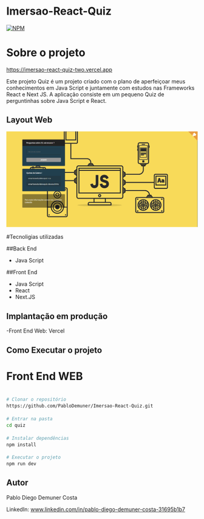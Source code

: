 # Imersao-React-Quiz
[![NPM](https://img.shields.io/apm/l/Imersao-React-Quiz)](https://github.com/PabloDemuner/Imersao-React-Quiz/blob/main/LICENSE)

# Sobre o projeto

https://imersao-react-quiz-two.vercel.app

Este projeto Quiz é um projeto criado com o plano de aperfeiçoar meus conhecimentos em Java Script e juntamente com estudos nas Frameworks React e Next JS.
A aplicação consiste em um pequeno Quiz de perguntinhas sobre Java Script e React.

## Layout Web

![WEB 1](https://github.com/PabloDemuner/Imersao-React-Quiz/blob/main/indexQuiz.png)

#Tecnoligias utilizadas

##Back End

- Java Script

##Front End 

- Java Script
- React
- Next.JS

## Implantação em produção

-Front End Web: Vercel

## Como Executar o projeto

# Front End WEB

```bash

# Clonar o repositório 
https://github.com/PabloDemuner/Imersao-React-Quiz.git

# Entrar na pasta
cd quiz

# Instalar dependências
npm install

# Executar o projeto
npm run dev
```

## Autor

Pablo Diego Demuner Costa

LinkedIn: www.linkedin.com/in/pablo-diego-demuner-costa-31695b1b7

